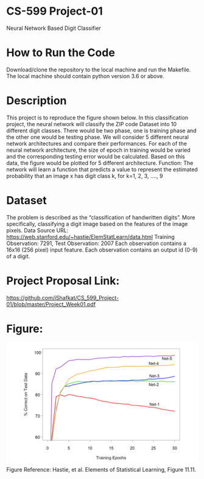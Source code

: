 # CS-599 Project-01
Neural Network Based Digit Classifier
# How to Run the Code
Download/clone the repository to the local machine and run the Makefile. The local machine should contain python version 3.6 or above.
# Description
This project is to reproduce the figure shown below.
In this classification project, the neural network will classify the ZIP code Dataset into 10 different digit classes. There would be two phase, one is training phase and the other one would be testing phase. We will consider 5 different neural network architectures and compare their performances. For each of the neural network architecture, the size of epoch in training would be varied and the corresponding testing error would be calculated. Based on this data, the figure would be plotted for 5 different architecture.
Function: The network will learn a function that predicts a value to represent the estimated probability that an image x has digit class k, for k=1, 2, 3, …., 9
# Dataset
The problem is described as the “classification of handwritten digits”. More specifically, classifying a digit image based on the features of the image pixels.
Data Source URL: https://web.stanford.edu/~hastie/ElemStatLearn/data.html
Training Observation: 7291, Test Observation: 2007
Each observation contains a 16x16 (256 pixel) input feature.
Each observation contains an output id (0-9) of a digit.

# Project Proposal Link:
https://github.com/iShafkat/CS_599_Project-01/blob/master/Project_Week01.pdf


# Figure:
![image](https://github.com/iShafkat/CS_599_Project-01/blob/master/figure1.JPG)
Figure Reference: Hastie, et al. Elements of Statistical Learning, Figure 11.11.

